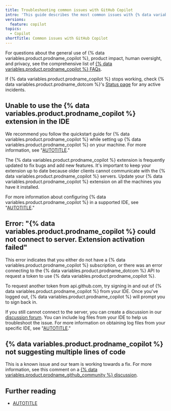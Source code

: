 ```yaml
---
title: Troubleshooting common issues with GitHub Copilot
intro: 'This guide describes the most common issues with {% data variables.product.prodname_copilot %} and how to resolve them.'
versions:
  feature: copilot
topics:
  - Copilot
shortTitle: Common issues with GitHub Copilot
---
```



For questions about the general use of {% data variables.product.prodname_copilot %}, product impact, human oversight, and privacy, see the comprehensive list of [{% data variables.product.prodname_copilot %} FAQs](https://github.com/features/copilot#:~:text=Frequently%20asked%C2%A0questions).

If {% data variables.product.prodname_copilot %} stops working, check {% data variables.product.prodname_dotcom %}'s [Status page](https://githubstatus.com) for any active incidents.

## Unable to use the {% data variables.product.prodname_copilot %} extension in the IDE

We recommend you follow the quickstart guide for {% data variables.product.prodname_copilot %} while setting up {% data variables.product.prodname_copilot %} on your machine. For more information, see "[AUTOTITLE](/copilot/quickstart)."

The {% data variables.product.prodname_copilot %} extension is frequently updated to fix bugs and add new features. It's important to keep your extension up to date because older clients cannot communicate with the {% data variables.product.prodname_copilot %} servers. Update your {% data variables.product.prodname_copilot %} extension on all the machines you have it installed.

For more information about configuring {% data variables.product.prodname_copilot %} in a supported IDE, see "[AUTOTITLE](/copilot/configuring-github-copilot/configuring-github-copilot-in-your-environment)."

## Error: "{% data variables.product.prodname_copilot %} could not connect to server. Extension activation failed"

This error indicates that you either do not have a {% data variables.product.prodname_copilot %} subscription, or there was an error connecting to the {% data variables.product.prodname_dotcom %} API to request a token to use {% data variables.product.prodname_copilot %}.

To request another token from api.github.com, try signing in and out of {% data variables.product.prodname_copilot %} from your IDE. Once you've logged out, {% data variables.product.prodname_copilot %} will prompt you to sign back in.

If you still cannot connect to the server, you can create a discussion in our [discussion forum](https://github.com/orgs/community/discussions/categories/copilot). You can include log files from your IDE to help us troubleshoot the issue. For more information on obtaining log files from your specific IDE, see "[AUTOTITLE](/copilot/troubleshooting-github-copilot/viewing-logs-for-github-copilot-in-your-environment)."

## {% data variables.product.prodname_copilot %} not suggesting multiple lines of code

This is a known issue and our team is working towards a fix. For more information, see this comment on a [{% data variables.product.prodname_github_community %} discussion](https://github.com/orgs/community/discussions/40522#discussioncomment-4701470).

## Further reading

- [AUTOTITLE](/free-pro-team@latest/site-policy/other-site-policies/github-and-trade-controls)
